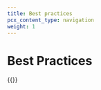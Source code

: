 ```yaml
---
title: Best practices
pcx_content_type: navigation
weight: 1
---
```


# Best Practices

{{<directory-listing>}}